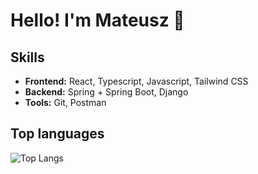 # Hello! I'm Mateusz 👋

## Skills

- **Frontend:** React, Typescript, Javascript, Tailwind CSS
- **Backend:** Spring + Spring Boot, Django
- **Tools:** Git, Postman

## Top languages

![Top Langs](https://github-readme-stats.vercel.app/api/top-langs/?username=mlaskowski7&layout=compact&hide=powershell,css,html,batchfile&hide_progress=true )


